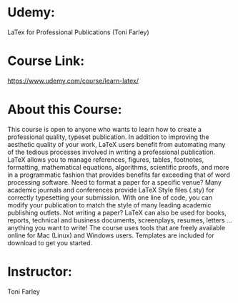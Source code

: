 # Udemy:
LaTex for Professional Publications (Toni Farley)

# Course Link:
https://www.udemy.com/course/learn-latex/

# About this Course:
This course is open to anyone who wants to learn how to create a professional quality, typeset publication. In addition to improving the aesthetic quality of your work, LaTeX users benefit from automating many of the tedious processes involved in writing a professional publication. LaTeX allows you to manage references, figures, tables, footnotes, formatting, mathematical equations, algorithms, scientific proofs, and more in a programmatic fashion that provides benefits far exceeding that of word processing software. Need to format a paper for a specific venue? Many academic journals and conferences provide LaTeX Style files (.sty) for correctly typesetting your submission. With one line of code, you can modify your publication to match the style of many leading academic publishing outlets. Not writing a paper? LaTeX can also be used for books, reports, technical and business documents, screenplays, resumes, letters ... anything you want to write! The course uses tools that are freely available online for Mac (Linux) and Windows users. Templates are included for download to get you started.

# Instructor:
Toni Farley
